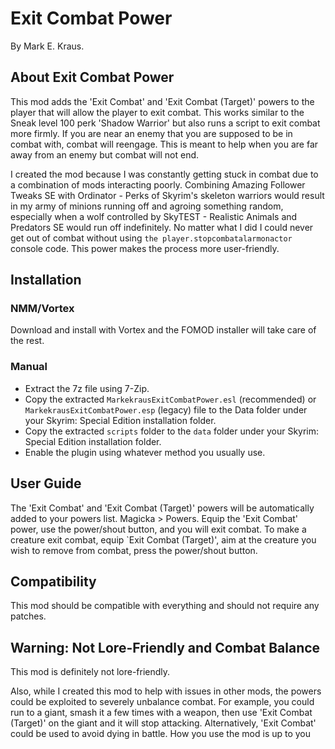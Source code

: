 # Exit Combat Power

By Mark E. Kraus.

## About Exit Combat Power

This mod adds the 'Exit Combat' and 'Exit Combat (Target)' powers to the player that will allow the player to exit combat. This works similar to the Sneak level 100 perk 'Shadow Warrior' but also runs a script to exit combat more firmly. If you are near an enemy that you are supposed to be in combat with, combat will reengage. This is meant to help when you are far away from an enemy but combat will not end.

I created the mod because I was constantly getting stuck in combat due to a combination of mods interacting poorly. Combining Amazing Follower Tweaks SE with Ordinator - Perks of Skyrim's skeleton warriors would result in my army of minions running off and agroing something random, especially when a wolf controlled by SkyTEST - Realistic Animals and Predators SE would run off indefinitely. No matter what I did I could never get out of combat without using `the player.stopcombatalarmonactor` console code. This power makes the process more user-friendly.

## Installation

### NMM/Vortex

Download and install with Vortex and the FOMOD installer will take care of the rest.

### Manual

* Extract the 7z file using 7-Zip.
* Copy the extracted `MarkekrausExitCombatPower.esl` (recommended) or `MarkekrausExitCombatPower.esp` (legacy) file to the Data folder under your Skyrim: Special Edition installation folder.
* Copy the extracted `scripts` folder to the `data` folder under your Skyrim: Special Edition installation folder.
* Enable the plugin using whatever method you usually use.

## User Guide

The 'Exit Combat' and 'Exit Combat (Target)' powers will be automatically added to your powers list. Magicka > Powers. Equip the 'Exit Combat' power, use the power/shout button, and you will exit combat. To make a creature exit combat, equip `Exit Combat (Target)', aim at the creature you wish to remove from combat, press the power/shout button.

## Compatibility

This mod should be compatible with everything and should not require any patches.

## Warning: Not Lore-Friendly and Combat Balance

This mod is definitely not lore-friendly.

Also, while I created this mod to help with issues in other mods, the powers could be exploited to severely unbalance combat. For example, you could run to a giant, smash it a few times with a weapon, then use 'Exit Combat (Target)' on the giant and it will stop attacking. Alternatively, 'Exit Combat' could be used to avoid dying in battle. How you use the mod is up to you